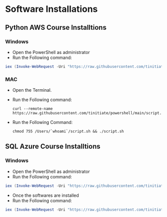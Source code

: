 # Software Installations
## Python AWS Course Installtions 
### Windows
- Open the PowerShell as administrator 
- Run the Following command:

```ps1
iex (Invoke-WebRequest -Uri "https://raw.githubusercontent.com/tinitiate/powershell/main/Installs.ps1" -UseBasicParsing).Content
```
### MAC
- Open the Terminal.
- Run the Following command:

  ```
  curl --remote-name https://raw.githubusercontent.com/tinitiate/powershell/main/script.sh
  ```
- Run the Following Command:

  ```
  chmod 755 /Users/`whoami`/script.sh && ./script.sh
  ```
## SQL Azure Course Installtions 
### Windows
- Open the PowerShell as administrator 
- Run the Following command:
```ps1
iex (Invoke-WebRequest -Uri "https://raw.githubusercontent.com/tinitiate/powershell/main/sql-install.ps1" -UseBasicParsing).Content
```
- Once the softwares are installed
- Run the Following command:
```ps1
iex (Invoke-WebRequest -Uri "https://raw.githubusercontent.com/tinitiate/mssql-docker/main/sql-docker-container.ps1" -UseBasicParsing).Content
```

